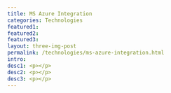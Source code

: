 ```yaml
---
title: MS Azure Integration
categories: Technologies
featured1:
featured2:
featured3:
layout: three-img-post
permalink: /technologies/ms-azure-integration.html
intro:
desc1: <p></p>
desc2: <p></p>
desc3: <p></p>
---
```

